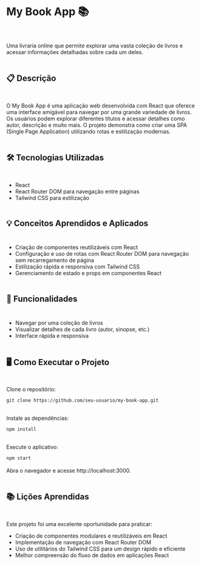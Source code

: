 # My Book App 📚 <br><br>
Uma livraria online que permite explorar uma vasta coleção de livros e acessar informações detalhadas sobre cada um deles.<br><br>

## 📋 Descrição<br><br>
O My Book App é uma aplicação web desenvolvida com React que oferece uma interface amigável para navegar por uma grande variedade de livros. Os usuários podem explorar diferentes títulos e acessar detalhes como autor, descrição e muito mais. O projeto demonstra como criar uma SPA (Single Page Application) utilizando rotas e estilização modernas.<br><br>

## 🛠️ Tecnologias Utilizadas<br><br>
- React<br>
- React Router DOM para navegação entre páginas<br>
- Tailwind CSS para estilização<br><br>

## 💡 Conceitos Aprendidos e Aplicados<br><br>
- Criação de componentes reutilizáveis com React
- Configuração e uso de rotas com React Router DOM para navegação sem recarregamento de página
- Estilização rápida e responsiva com Tailwind CSS
- Gerenciamento de estado e props em componentes React  <br><br>


## 🚀 Funcionalidades<br><br>


- Navegar por uma coleção de livros
- Visualizar detalhes de cada livro (autor, sinopse, etc.)
- Interface rápida e responsiva <br><br>


## 🖥️ Como Executar o Projeto <br><br>
Clone o repositório:

```git clone https://github.com/seu-usuario/my-book-app.git```<br><br>


Instale as dependências:

```npm install```<br><br> 


Execute o aplicativo:

```npm start```<br><br>
Abra o navegador e acesse http://localhost:3000.<br><br>


## 📚 Lições Aprendidas<br><br>
Este projeto foi uma excelente oportunidade para praticar: <br>

- Criação de componentes modulares e reutilizáveis em React
- Implementação de navegação com React Router DOM
- Uso de utilitários do Tailwind CSS para um design rápido e eficiente
- Melhor compreensão do fluxo de dados em aplicações React

